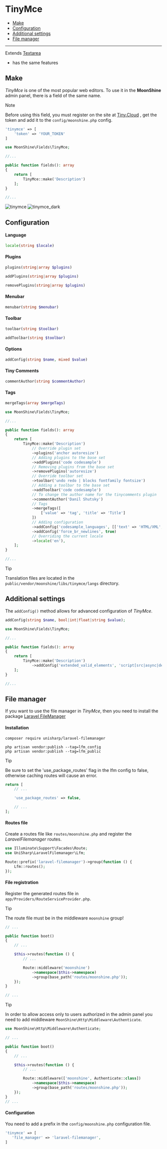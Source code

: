 # TinyMce  

- [Make](#make)  
- [Configuration](#settings)  
- [Additional settings](#custom-config)  
- [File manager](#filemanager)  

---

Extends [Textarea](https://moonshine-laravel.com/docs/resource/fields/fields-textarea)
* has the same features

<a name="make"></a>  
## Make  

*TinyMce* is one of the most popular web editors. To use it in the **MoonShine** admin panel, there is a field of the same name.  

> [!NOTE]
> Before using this field, you must register on the site at [Tiny.Cloud](https://www.tiny.cloud/) , get the token and add it to the `config/moonshine.php` config.

```php
'tinymce' => [
    'token' => 'YOUR_TOKEN'
]
```

```php
use MoonShine\Fields\TinyMce;

//...

public function fields(): array
{
    return [
        TinyMce::make('Description')
    ];
}

//...
```
![tinymce](https://raw.githubusercontent.com/moonshine-software/doc/2.x/resources/screenshots/tinymce.png)
![tinymce_dark](https://raw.githubusercontent.com/moonshine-software/doc/2.x/resources/screenshots/tinymce_dark.png)

<a name="settings"></a>  
## Configuration  

#### Language  
 
 ```php
 locale(string $locale)
 ```

#### Plugins 
```php
plugins(string|array $plugins)
```

```php
addPlugins(string|array $plugins)
```

```php
removePlugins(string|array $plugins)
```

#### Menubar

```php
menubar(string $menubar)
```

#### Toolbar

```php
toolbar(string $toolbar)
```

```php
addToolbar(string $toolbar)
```

#### Options

```php
addConfig(string $name, mixed $value)
```

#### Tiny Comments

```php
commentAuthor(string $commentAuthor)
```

#### Tags
```php
mergeTags(array $mergeTags)
```

```php
use MoonShine\Fields\TinyMce;

//...

public function fields(): array
{
    return [
        TinyMce::make('Description')
            // Override plugin set
            ->plugins('anchor autoresize')
            // Adding plugins to the base set
            ->addPlugins('code codesample')
            // Removing plugins from the base set
            ->removePlugins('autoresize')
            // Override toolbar set
            ->toolbar('undo redo | blocks fontfamily fontsize')
            // Adding a toolbar to the base set
            ->addToolbar('code codesample')
            // To change the author name for the tinycomments plugin
            ->commentAuthor('Danil Shutsky')
            // Tags
            ->mergeTags([
                ['value' => 'tag', 'title' => 'Title']
            ])
            // Adding configuration
            ->addConfig('codesample_languages', [['text' => 'HTML/XML', 'value' => 'markup']])
            ->addConfig('force_br_newlines', true)
            // Overriding the current locale
            ->locale('en'),
    ];
}

//...
```

> [!TIP]
> Translation files are located in the `public/vendor/moonshine/libs/tinymce/langs` directory.

<a name="custom-config"></a>  
## Additional settings 

The `addConfig()` method allows for advanced configuration of *TinyMce*.  

```php
addConfig(string $name, bool|int|float|string $value);
```

```php
use MoonShine\Fields\TinyMce;

//...

public function fields(): array
{
    return [
        TinyMce::make('Description')
            ->addConfig('extended_valid_elements', 'script[src|async|defer|type|charset]')
    ];
}

//...
```

<a name="filemanager"></a>  
## File manager  

If you want to use the file manager in *TinyMce*, then you need to install the package [Laravel FileManager](https://github.com/UniSharp/laravel-filemanager)

#### Installation 
 
```shell
composer require unisharp/laravel-filemanager

php artisan vendor:publish --tag=lfm_config
php artisan vendor:publish --tag=lfm_public
```

> [!TIP]
> Be sure to set the 'use_package_routes' flag in the lfm config to false, otherwise caching routes will cause an error.

```php
return [
    // ...

    'use_package_routes' => false,

    // ...
];
```

#### Routes file

Create a routes file like `routes/moonshine.php` and register the *LaravelFilemanager* routes.

```php
use Illuminate\Support\Facades\Route;
use UniSharp\LaravelFilemanager\Lfm;

Route::prefix('laravel-filemanager')->group(function () {
    Lfm::routes();
});
```

#### File registration

Register the generated routes file in `app/Providers/RouteServiceProvider.php`.

> [!TIP]
> The route file must be in the middleware `moonshine` group!

```php
// ...

public function boot()
{
    // ...

    $this->routes(function () {
        // ...

        Route::middleware('moonshine')
            ->namespace($this->namespace)
            ->group(base_path('routes/moonshine.php'));
    });
}

// ...
```

> [!TIP]
> In order to allow access only to users authorized in the admin panel you need to add middleware `MoonShine\Http\Middleware\Authenticate`.

```php
use MoonShine\Http\Middleware\Authenticate;

// ...

public function boot()
{
    // ...

    $this->routes(function () {
        // ...

        Route::middleware(['moonshine', Authenticate::class])
            ->namespace($this->namespace)
            ->group(base_path('routes/moonshine.php'));
    });
}
// ...
```

#### Configuration

You need to add a prefix in the `config/moonshine.php` configuration file.
 
 ```php
 'tinymce' => [
    'file_manager' => 'laravel-filemanager',
]
```